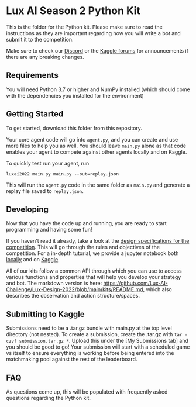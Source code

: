 # Lux AI Season 2 Python Kit

This is the folder for the Python kit. Please make sure to read the instructions as they are important regarding how you will write a bot and submit it to the competition.

Make sure to check our [Discord](https://discord.gg/aWJt3UAcgn) or the [Kaggle forums](https://www.kaggle.com/c/lux-ai-2022-beta/discussion) for announcements if there are any breaking changes.

## Requirements

You will need Python 3.7 or higher and NumPy installed (which should come with the dependencies you installed for the environment)

## Getting Started

To get started, download this folder from this repository.

Your core agent code will go into `agent.py`, and you can create and use more files to help you as well. You should leave `main.py` alone as that code enables your agent to compete against other agents locally and on Kaggle.

To quickly test run your agent, run

```
luxai2022 main.py main.py --out=replay.json
```

This will run the `agent.py` code in the same folder as `main.py` and generate a replay file saved to `replay.json`.

## Developing
Now that you have the code up and running, you are ready to start programming and having some fun!

If you haven't read it already, take a look at the [design specifications for the competition](https://www.lux-ai.org/specs-2022-beta). This will go through the rules and objectives of the competition. For a in-depth tutorial, we provide a jupyter notebook both [locally](https://github.com/Lux-AI-Challenge/Lux-Design-2022/blob/main/kits/python/starter_python.ipynb) and on [Kaggle](https://www.kaggle.com/code/stonet2000/lux-ai-season-2-jupyter-notebook-tutorial#Lux-AI-Season-2-Jupyter-Notebook-Tutorial---Python-Kit)

All of our kits follow a common API through which you can use to access various functions and properties that will help you develop your strategy and bot. The markdown version is here: https://github.com/Lux-AI-Challenge/Lux-Design-2022/blob/main/kits/README.md, which also describes the observation and action structure/spaces.

## Submitting to Kaggle

Submissions need to be a .tar.gz bundle with main.py at the top level directory (not nested). To create a submission, create the .tar.gz with `tar -czvf submission.tar.gz *`. Upload this under the [My Submissions tab] and you should be good to go! Your submission will start with a scheduled game vs itself to ensure everything is working before being entered into the matchmaking pool against the rest of the leaderboard.

## FAQ

As questions come up, this will be populated with frequently asked questions regarding the Python kit.